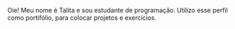 Oie!
Meu nome é Talita e sou estudante de programação. Utilizo esse perfil como portifólio, para colocar projetos e exercícios.



